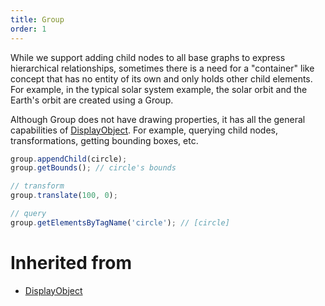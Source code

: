 ```yaml
---
title: Group
order: 1
---
```


While we support adding child nodes to all base graphs to express hierarchical relationships, sometimes there is a need for a "container" like concept that has no entity of its own and only holds other child elements. For example, in the typical solar system example, the solar orbit and the Earth's orbit are created using a Group.

Although Group does not have drawing properties, it has all the general capabilities of [DisplayObject](/en/docs/api/basic/display-object). For example, querying child nodes, transformations, getting bounding boxes, etc.

```js
group.appendChild(circle);
group.getBounds(); // circle's bounds

// transform
group.translate(100, 0);

// query
group.getElementsByTagName('circle'); // [circle]
```

# Inherited from

-   [DisplayObject](/en/docs/api/basic/display-object)
